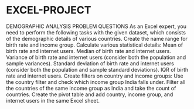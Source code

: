 # EXCEL-PROJECT
DEMOGRAPHIC ANALYSIS
PROBLEM QUESTIONS 
As an Excel expert, you need to perform the following tasks with the given dataset, which consists of the demographic details of various countries.
Create the name range for birth rate and income group. 
Calculate various statistical details: 
Mean of birth rate and internet users. 
Median of birth rate and internet users. 
Variance of birth rate and internet users (consider both the population and sample variances). 
Standard deviation of birth rate and internet users (consider both the population and sample standard deviations). 
IQR of birth rate and internet users. 
Create filters on country and income groups: 
Use the country filter and check which income group India falls under. 
Filter all the countries of the same income group as India and take the count of countries.
Create the pivot table and add country, income group, and internet users in the same Excel sheet.
